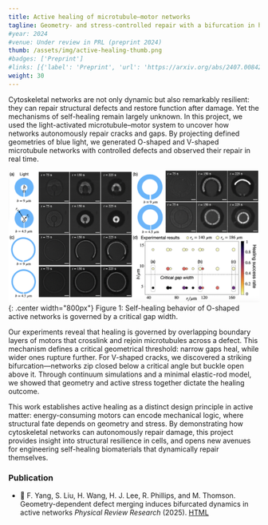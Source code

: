 ```yaml
---
title: Active healing of microtubule–motor networks
tagline: Geometry- and stress-controlled repair with a bifurcation in healing outcomes
#year: 2024
#venue: Under review in PRL (preprint 2024)
thumb: /assets/img/active-healing-thumb.png
#badges: ['Preprint']
#links: [{'label': 'Preprint', 'url': 'https://arxiv.org/abs/2407.00842'}]
weight: 30
---
```


Cytoskeletal networks are not only dynamic but also remarkably resilient: 
they can repair structural defects and restore function after damage. 
Yet the mechanisms of self-healing  remain largely unknown. 
In this project, we used the  light-activated microtubule–motor system to 
uncover how networks autonomously repair cracks and gaps. By projecting defined geometries of 
blue light, we generated O-shaped and V-shaped microtubule networks with controlled defects 
and observed their repair in real time.

![Healing of a microtubule–motor network](/assets/img/active-healing-intro.png){: .center width="800px"}
Figure 1: Self-healing behavior of O-shaped active networks is governed by a critical gap width.

Our experiments reveal that healing is governed by overlapping boundary layers of 
motors that crosslink and rejoin microtubules across a defect. This mechanism defines a 
critical geometrical threshold: narrow gaps heal, while wider ones rupture further. 
For V-shaped cracks, we discovered a striking bifurcation—networks zip closed below a critical 
angle but buckle open above it. Through continuum simulations and a minimal elastic-rod model,
we showed that geometry and active stress together dictate the healing outcome.

This work establishes active healing as a distinct design principle
in active matter: energy-consuming motors can encode mechanical logic, 
where structural fate depends on geometry and stress. By demonstrating how 
cytoskeletal networks can autonomously repair damage, this project 
provides insight into structural resilience in cells, and opens new avenues for 
engineering self-healing biomaterials 
that dynamically repair themselves.


### Publication 
- 📄  F. Yang, S. Liu, H. Wang, H. J. Lee, R. Phillips, and M. Thomson. Geometry-dependent defect merging induces bifurcated dynamics in active networks *Physical Review Research* (2025). [HTML](https://journals.aps.org/prresearch/abstract/10.1103/m8cb-gf1q)
